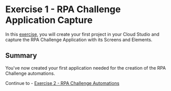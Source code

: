 # Exercise 1 - RPA Challenge Application Capture

In this [exercise](1%20-%20RPA%20Challenge%20Application%20Capture.pdf), you will create your first project in your Cloud Studio and capture the RPA Challenge Application with its Screens and Elements.

## Summary

You've now created your first application needed for the creation of the RPA Challenge automations.


Continue to - [Exercise 2 - RPA Challenge Automations](../exercise2/README.md)



